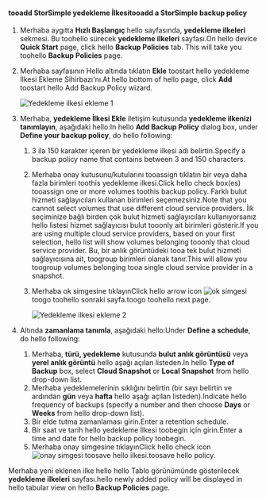 <!--author=v-sharos last changed: 11/06/15-->

#### <a name="tooadd-a-storsimple-backup-policy"></a><span data-ttu-id="3d0b0-101">tooadd StorSimple yedekleme İlkesi</span><span class="sxs-lookup"><span data-stu-id="3d0b0-101">tooadd a StorSimple backup policy</span></span>
1. <span data-ttu-id="3d0b0-102">Merhaba aygıtta **Hızlı Başlangıç** hello sayfasında, **yedekleme ilkeleri** sekmesi. Bu toohello sürecek **yedekleme ilkeleri** sayfası.</span><span class="sxs-lookup"><span data-stu-id="3d0b0-102">On hello device **Quick Start** page, click hello **Backup Policies** tab. This will take you toohello **Backup Policies** page.</span></span>
2. <span data-ttu-id="3d0b0-103">Merhaba sayfasının Hello altında tıklatın **Ekle** toostart hello yedekleme İlkesi Ekleme Sihirbazı'nı.</span><span class="sxs-lookup"><span data-stu-id="3d0b0-103">At hello bottom of hello page, click **Add** toostart hello Add Backup Policy wizard.</span></span>
   
    ![Yedekleme ilkesi ekleme 1](./media/storsimple-add-backup-policy-u2/AddBackupPolicy1.png)
3. <span data-ttu-id="3d0b0-105">Merhaba, **yedekleme İlkesi Ekle** iletişim kutusunda **yedekleme ilkenizi tanımlayın**, aşağıdaki hello:</span><span class="sxs-lookup"><span data-stu-id="3d0b0-105">In hello **Add Backup Policy** dialog box, under **Define your backup policy**, do hello following:</span></span>
   
   1. <span data-ttu-id="3d0b0-106">3 ila 150 karakter içeren bir yedekleme ilkesi adı belirtin.</span><span class="sxs-lookup"><span data-stu-id="3d0b0-106">Specify a backup policy name that contains between 3 and 150 characters.</span></span>
   2. <span data-ttu-id="3d0b0-107">Merhaba onay kutusunu/kutularını tooassign tıklatın bir veya daha fazla birimleri toothis yedekleme ilkesi.</span><span class="sxs-lookup"><span data-stu-id="3d0b0-107">Click hello check box(es) tooassign one or more volumes toothis backup policy.</span></span> <span data-ttu-id="3d0b0-108">Farklı bulut hizmeti sağlayıcıları kullanan birimleri seçemezsiniz.</span><span class="sxs-lookup"><span data-stu-id="3d0b0-108">Note that you cannot select volumes that use different cloud service providers.</span></span> <span data-ttu-id="3d0b0-109">İlk seçiminize bağlı birden çok bulut hizmeti sağlayıcıları kullanıyorsanız hello listesi hizmet sağlayıcısı bulut tooonly ait birimleri gösterir.</span><span class="sxs-lookup"><span data-stu-id="3d0b0-109">If you are using multiple cloud service providers, based on your first selection, hello list will show volumes belonging tooonly that cloud service provider.</span></span> <span data-ttu-id="3d0b0-110">Bu, bir anlık görüntüdeki tooa tek bulut hizmeti sağlayıcısına ait, toogroup birimleri olanak tanır.</span><span class="sxs-lookup"><span data-stu-id="3d0b0-110">This will allow you toogroup volumes belonging tooa single cloud service provider in a snapshot.</span></span>
   3. <span data-ttu-id="3d0b0-111">Merhaba ok simgesine tıklayın</span><span class="sxs-lookup"><span data-stu-id="3d0b0-111">Click hello arrow icon</span></span> ![ok simgesi](./media/storsimple-add-backup-policy-u2/HCS_ArrowIcon-include.png) <span data-ttu-id="3d0b0-113">toogo toohello sonraki sayfa.</span><span class="sxs-lookup"><span data-stu-id="3d0b0-113">toogo toohello next page.</span></span>
      
      ![Yedekleme ilkesi ekleme 2](./media/storsimple-add-backup-policy-u2/AddBackupPolicy2.png)
4. <span data-ttu-id="3d0b0-115">Altında **zamanlama tanımla**, aşağıdaki hello:</span><span class="sxs-lookup"><span data-stu-id="3d0b0-115">Under **Define a schedule**, do hello following:</span></span>
   
   1. <span data-ttu-id="3d0b0-116">Merhaba, **türü, yedekleme** kutusunda **bulut anlık görüntüsü** veya **yerel anlık görüntü** hello aşağı açılan listeden.</span><span class="sxs-lookup"><span data-stu-id="3d0b0-116">In hello **Type of Backup** box, select **Cloud Snapshot** or **Local Snapshot** from hello drop-down list.</span></span>
   2. <span data-ttu-id="3d0b0-117">Merhaba yedeklemelerinin sıklığını belirtin (bir sayı belirtin ve ardından **gün** veya **hafta** hello aşağı açılan listeden).</span><span class="sxs-lookup"><span data-stu-id="3d0b0-117">Indicate hello frequency of backups (specify a number and then choose **Days** or **Weeks** from hello drop-down list).</span></span>
   3. <span data-ttu-id="3d0b0-118">Bir elde tutma zamanlaması girin.</span><span class="sxs-lookup"><span data-stu-id="3d0b0-118">Enter a retention schedule.</span></span>
   4. <span data-ttu-id="3d0b0-119">Bir saat ve tarih hello yedekleme İlkesi toobegin için girin.</span><span class="sxs-lookup"><span data-stu-id="3d0b0-119">Enter a time and date for hello backup policy toobegin.</span></span>  
   5. <span data-ttu-id="3d0b0-120">Merhaba onay simgesine tıklayın</span><span class="sxs-lookup"><span data-stu-id="3d0b0-120">Click hello check icon</span></span> ![onay simgesi](./media/storsimple-add-backup-policy-u2/HCS_CheckIcon-include.png) <span data-ttu-id="3d0b0-122">toosave hello ilkesi.</span><span class="sxs-lookup"><span data-stu-id="3d0b0-122">toosave hello policy.</span></span>

<span data-ttu-id="3d0b0-123">Merhaba yeni eklenen ilke hello hello Tablo görünümünde gösterilecek **yedekleme ilkeleri** sayfası.</span><span class="sxs-lookup"><span data-stu-id="3d0b0-123">hello newly added policy will be displayed in hello tabular view on hello **Backup Policies** page.</span></span>

